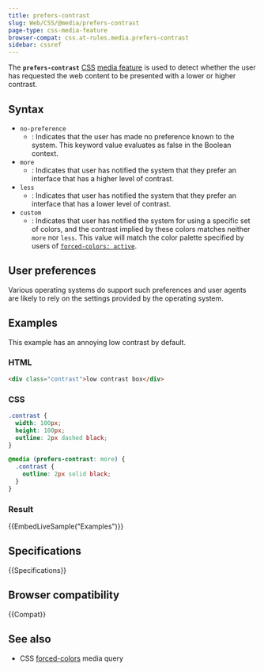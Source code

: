 ```yaml
---
title: prefers-contrast
slug: Web/CSS/@media/prefers-contrast
page-type: css-media-feature
browser-compat: css.at-rules.media.prefers-contrast
sidebar: cssref
---
```



The **`prefers-contrast`** [CSS](/en-US/docs/Web/CSS) [media feature](/en-US/docs/Web/CSS/@media#media_features) is used to detect whether the user has requested the web content to be presented with a lower or higher contrast.

## Syntax

- `no-preference`
  - : Indicates that the user has made no preference known to the system. This keyword value evaluates as false in the Boolean context.
- `more`
  - : Indicates that user has notified the system that they prefer an interface that has a higher level of contrast.
- `less`
  - : Indicates that user has notified the system that they prefer an interface that has a lower level of contrast.
- `custom`
  - : Indicates that user has notified the system for using a specific set of colors, and the contrast implied by these colors matches neither `more` nor `less`. This value will match the color palette specified by users of [`forced-colors: active`](/en-US/docs/Web/CSS/@media/forced-colors).

## User preferences

Various operating systems do support such preferences and user agents are likely to rely on the settings provided by the operating system.

## Examples

This example has an annoying low contrast by default.

### HTML

```html
<div class="contrast">low contrast box</div>
```

### CSS

```css
.contrast {
  width: 100px;
  height: 100px;
  outline: 2px dashed black;
}

@media (prefers-contrast: more) {
  .contrast {
    outline: 2px solid black;
  }
}
```

### Result

{{EmbedLiveSample("Examples")}}

## Specifications

{{Specifications}}

## Browser compatibility

{{Compat}}

## See also

- CSS [forced-colors](/en-US/docs/Web/CSS/@media/forced-colors) media query
